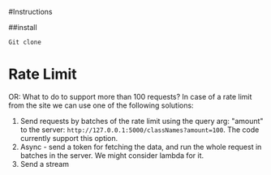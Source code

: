 #Instructions

##install
```
Git clone

```

# Rate Limit 
OR: What to do to support more than 100 requests?
In case of a rate limit from the site we can use one of the following solutions:
1. Send requests by batches of the rate limit using the query arg: "amount" to the server: `http://127.0.0.1:5000/classNames?amount=100`. The code currently support this option.
2. Async - send a token for fetching the data, and run the whole request in batches in the server. We might consider lambda for it.
3. Send a stream 
